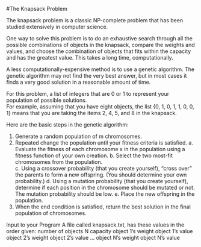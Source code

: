 #The Knapsack Problem

The knapsack problem is a classic NP-complete problem that has been studied extensively in computer science.  

One way to solve this problem is to do an exhaustive search through all the possible combinations of objects in the knapsack, compare the weights and values, and choose the combination of objects that fits within the capacity and has the greatest value.  This takes a long time, computationally.

A less computationally-expensive method is to use a genetic algorithm.  The genetic algorithm may not find the very best answer, but in most cases it finds a very good solution in a reasonable amount of time.

For this problem, a list of integers that are 0 or 1 to represent your population of possible solutions.  
For example, assuming that you have eight objects, the list {0, 1, 0, 1, 1, 0, 0, 1} means that you are taking the items 2, 4, 5, and 8 in the knapsack.

Here are the basic steps in the genetic algorithm:
1.	Generate a random population of m chromosomes.
2.	Repeated change the population until your fitness criteria is satisfied.
a.	Evaluate the fitness of each chromosome x in the population using a fitness function of your own creation.
b.	Select the two most-fit chromosomes from the population.  
c.	Using a crossover probability (that you create yourself), “cross over” the parents to form a new offspring.  (You should determine your own probability.)
d.	Using a mutation probability (that you create yourself), determine if each position in the chromosome should be mutated or not.  The mutation probability should be low.
e.	Place the new offspring in the population.
3.	When the end condition is satisfied, return the best solution in the final population of chromosomes.

Input to your Program
A file called knapsack.txt, has these values in the order given:
number of objects N
capacity
object 1’s weight
object 1’s value
object 2’s weight
object 2’s value
…
object N’s weight
object N’s value
